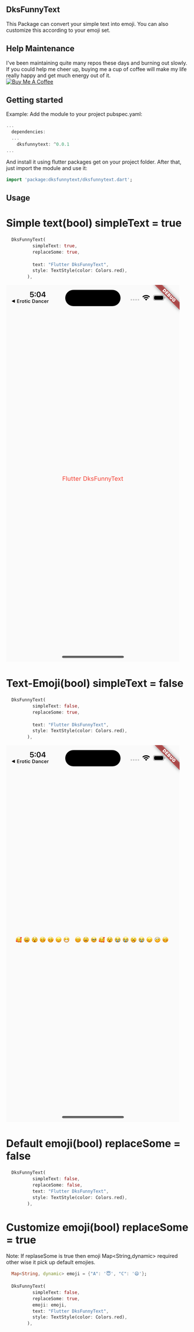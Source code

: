 ## DksFunnyText

This Package can convert your simple text into emoji. You can also customize this according to your emoji set.


## Help Maintenance

I've been maintaining quite many repos these days and burning out slowly. If you could help me cheer up, buying me a cup of coffee will make my life really happy and get much energy out of it.
<br>
<a href="https://www.buymeacoffee.com/dksdev" target="_blank"><img src="https://cdn.buymeacoffee.com/buttons/default-orange.png" alt="Buy Me A Coffee" height="41" width="174"></a>


## Getting started

Example: Add the module to your project pubspec.yaml:
```dart
... 
  dependencies:
  ...
    dksfunnytext: ^0.0.1
...
```
And install it using flutter packages get on your project folder. After that, just import the module and use it:
```dart
import 'package:dksfunnytext/dksfunnytext.dart';
```
## Usage

# Simple text(bool) simpleText = true
```dart
  DksFunnyText(
          simpleText: true,
          replaceSome: true,
        
          text: "Flutter DksFunnyText",
          style: TextStyle(color: Colors.red),
        ),
 ```
 ![simple text](https://github.com/dhruv9045/dksfunnytext/blob/main/screenshots/simple%20text.png)


# Text-Emoji(bool) simpleText = false
```dart
  DksFunnyText(
          simpleText: false,
          replaceSome: true,
       
          text: "Flutter DksFunnyText",
          style: TextStyle(color: Colors.red),
        ),
```
![simple text](https://github.com/dhruv9045/dksfunnytext/blob/main/screenshots/text%20to%20emoji.png)


# Default emoji(bool) replaceSome = false
```dart
  DksFunnyText(
          simpleText: false,
          replaceSome: false,
          text: "Flutter DksFunnyText",
          style: TextStyle(color: Colors.red),
        ),
 ```

# Customize emoji(bool) replaceSome = true
 Note: If replaseSome is true then emoji Map<String,dynamic> required other wise it pick up default emojies.
```dart
  Map<String, dynamic> emoji = {"A": '😇', "C": '😄'};

  DksFunnyText(
          simpleText: false,
          replaceSome: true,
          emoji: emoji,
          text: "Flutter DksFunnyText",
          style: TextStyle(color: Colors.red),
        ),
```
 


